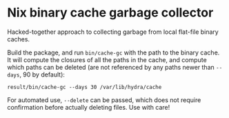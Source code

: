 # Nix binary cache garbage collector

Hacked-together approach to collecting garbage from local flat-file
binary caches.

Build the package, and run `bin/cache-gc` with the path to the binary
cache. It will compute the closures of all the paths in the cache, and
compute which paths can be deleted (are not referenced by any paths
newer than `--days`, 90 by default):

```
result/bin/cache-gc --days 30 /var/lib/hydra/cache
```

For automated use, `--delete` can be passed, which does not require
confirmation before actually deleting files. Use with care!
